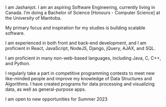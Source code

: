 I am Jashanjot. I am an aspiring Software Engineering, currently living in Canada. I'm doing a Bachelor of Science [Honours - Computer Science] at the University of Manitoba.

My primary focus and inspiration for my studies is building scalable software.

I am experienced in both front and back-end development, and I am proficient in React, JavaScript, NodeJS, Django, jQuery, AJAX, and SQL.

I am proficient in many non-web-based languages, including Java, C, C++, and Python.

I regularly take a part in competitive programming contests to meet new like-minded people and improve my knowledge of Data Structures and Algorithms. I have created programs for data processing and visualizing data, as well as general-purpose apps.

I am open to new opportunities for Summer 2023
